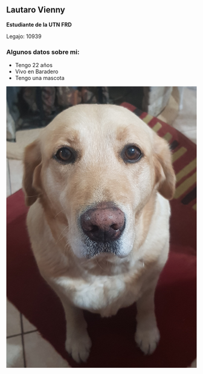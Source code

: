 ## Lautaro Vienny

**Estudiante de la UTN FRD**

Legajo: 10939

### Algunos datos sobre mi:
- Tengo 22 años
- Vivo en Baradero
- Tengo una mascota 

![foto](india.jpg)
